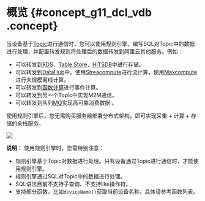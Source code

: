 # 概览 {#concept_g11_dcl_vdb .concept}

当设备基于[Topic](cn.zh-CN/用户指南/创建产品与设备/Topic/Topic列表.md#)进行通信时，您可以使用规则引擎，编写SQL对Topic中的数据进行处理，并配置转发规则将处理后的数据转发到阿里云其他服务。例如：

-   可以转发到[RDS](https://www.aliyun.com/product/rds/mysql?spm=a2c0j.8235941.765261.321.12721a22vfGB5L)、[Table Store](https://www.aliyun.com/product/ots?spm=5176.7920929.765261.290.5c0b41d6FIk9JI)、[HiTSDB](https://www.aliyun.com/product/hitsdb?spm=5176.54465.765261.334.5d1461844Iybud)中进行存储。
-   可以转发到[DataHub](https://data.aliyun.com/product/datahub?spm=a2c0j.117599.588239.33333.7ac44d52aRzL8f)中，使用[Streacompute](https://data.aliyun.com/product/sc?spm=5176.8142029.388261.375.39126d3ea17nR9)进行流计算，使用[Maxcompute](https://www.aliyun.com/product/odps?spm=5176.149792.765261.372.7f197e91pYwLJL)进行大规模离线计算。
-   可以转发到[函数计算](https://www.aliyun.com/product/fc?spm=5176.7944453.765261.265.2db352dfFQwGIn)进行事件计算。
-   可以转发到另一个Topic中实现M2M通信。
-   可以转发到队列[MQ](https://www.aliyun.com/product/ons?spm=5176.137990.765261.383.6d95224eWTU5bG)实现高可靠消费数据·。

使用规则引擎后，您无需购买服务器部署分布式架构，即可实现采集 + 计算 + 存储的全栈服务。

![](http://static-aliyun-doc.oss-cn-hangzhou.aliyuncs.com/assets/img/7486/2243_zh-CN.png)

**说明：** 使用规则引擎时，您需特别注意：

-   规则引擎基于Topic对数据进行处理。只有设备通过Topic进行通信时，才能使用规则引擎。
-   规则引擎通过SQL对Topic中的数据进行处理。
-   SQL语法目前不支持子查询、不支持like操作符。
-   支持部分函数，比如`deviceName()`获取当前设备名称，具体请参考函数列表。

